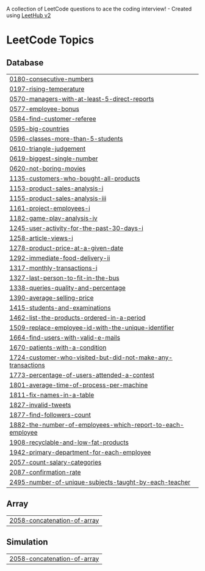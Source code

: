 A collection of LeetCode questions to ace the coding interview! - Created using [LeetHub v2](https://github.com/arunbhardwaj/LeetHub-2.0)
<!---LeetCode Topics Start-->
# LeetCode Topics
## Database
|  |
| ------- |
| [0180-consecutive-numbers](https://github.com/niru17/LeetCode/tree/master/0180-consecutive-numbers) |
| [0197-rising-temperature](https://github.com/niru17/LeetCode/tree/master/0197-rising-temperature) |
| [0570-managers-with-at-least-5-direct-reports](https://github.com/niru17/LeetCode/tree/master/0570-managers-with-at-least-5-direct-reports) |
| [0577-employee-bonus](https://github.com/niru17/LeetCode/tree/master/0577-employee-bonus) |
| [0584-find-customer-referee](https://github.com/niru17/LeetCode/tree/master/0584-find-customer-referee) |
| [0595-big-countries](https://github.com/niru17/LeetCode/tree/master/0595-big-countries) |
| [0596-classes-more-than-5-students](https://github.com/niru17/LeetCode/tree/master/0596-classes-more-than-5-students) |
| [0610-triangle-judgement](https://github.com/niru17/LeetCode/tree/master/0610-triangle-judgement) |
| [0619-biggest-single-number](https://github.com/niru17/LeetCode/tree/master/0619-biggest-single-number) |
| [0620-not-boring-movies](https://github.com/niru17/LeetCode/tree/master/0620-not-boring-movies) |
| [1135-customers-who-bought-all-products](https://github.com/niru17/LeetCode/tree/master/1135-customers-who-bought-all-products) |
| [1153-product-sales-analysis-i](https://github.com/niru17/LeetCode/tree/master/1153-product-sales-analysis-i) |
| [1155-product-sales-analysis-iii](https://github.com/niru17/LeetCode/tree/master/1155-product-sales-analysis-iii) |
| [1161-project-employees-i](https://github.com/niru17/LeetCode/tree/master/1161-project-employees-i) |
| [1182-game-play-analysis-iv](https://github.com/niru17/LeetCode/tree/master/1182-game-play-analysis-iv) |
| [1245-user-activity-for-the-past-30-days-i](https://github.com/niru17/LeetCode/tree/master/1245-user-activity-for-the-past-30-days-i) |
| [1258-article-views-i](https://github.com/niru17/LeetCode/tree/master/1258-article-views-i) |
| [1278-product-price-at-a-given-date](https://github.com/niru17/LeetCode/tree/master/1278-product-price-at-a-given-date) |
| [1292-immediate-food-delivery-ii](https://github.com/niru17/LeetCode/tree/master/1292-immediate-food-delivery-ii) |
| [1317-monthly-transactions-i](https://github.com/niru17/LeetCode/tree/master/1317-monthly-transactions-i) |
| [1327-last-person-to-fit-in-the-bus](https://github.com/niru17/LeetCode/tree/master/1327-last-person-to-fit-in-the-bus) |
| [1338-queries-quality-and-percentage](https://github.com/niru17/LeetCode/tree/master/1338-queries-quality-and-percentage) |
| [1390-average-selling-price](https://github.com/niru17/LeetCode/tree/master/1390-average-selling-price) |
| [1415-students-and-examinations](https://github.com/niru17/LeetCode/tree/master/1415-students-and-examinations) |
| [1462-list-the-products-ordered-in-a-period](https://github.com/niru17/LeetCode/tree/master/1462-list-the-products-ordered-in-a-period) |
| [1509-replace-employee-id-with-the-unique-identifier](https://github.com/niru17/LeetCode/tree/master/1509-replace-employee-id-with-the-unique-identifier) |
| [1664-find-users-with-valid-e-mails](https://github.com/niru17/LeetCode/tree/master/1664-find-users-with-valid-e-mails) |
| [1670-patients-with-a-condition](https://github.com/niru17/LeetCode/tree/master/1670-patients-with-a-condition) |
| [1724-customer-who-visited-but-did-not-make-any-transactions](https://github.com/niru17/LeetCode/tree/master/1724-customer-who-visited-but-did-not-make-any-transactions) |
| [1773-percentage-of-users-attended-a-contest](https://github.com/niru17/LeetCode/tree/master/1773-percentage-of-users-attended-a-contest) |
| [1801-average-time-of-process-per-machine](https://github.com/niru17/LeetCode/tree/master/1801-average-time-of-process-per-machine) |
| [1811-fix-names-in-a-table](https://github.com/niru17/LeetCode/tree/master/1811-fix-names-in-a-table) |
| [1827-invalid-tweets](https://github.com/niru17/LeetCode/tree/master/1827-invalid-tweets) |
| [1877-find-followers-count](https://github.com/niru17/LeetCode/tree/master/1877-find-followers-count) |
| [1882-the-number-of-employees-which-report-to-each-employee](https://github.com/niru17/LeetCode/tree/master/1882-the-number-of-employees-which-report-to-each-employee) |
| [1908-recyclable-and-low-fat-products](https://github.com/niru17/LeetCode/tree/master/1908-recyclable-and-low-fat-products) |
| [1942-primary-department-for-each-employee](https://github.com/niru17/LeetCode/tree/master/1942-primary-department-for-each-employee) |
| [2057-count-salary-categories](https://github.com/niru17/LeetCode/tree/master/2057-count-salary-categories) |
| [2087-confirmation-rate](https://github.com/niru17/LeetCode/tree/master/2087-confirmation-rate) |
| [2495-number-of-unique-subjects-taught-by-each-teacher](https://github.com/niru17/LeetCode/tree/master/2495-number-of-unique-subjects-taught-by-each-teacher) |
## Array
|  |
| ------- |
| [2058-concatenation-of-array](https://github.com/niru17/LeetCode/tree/master/2058-concatenation-of-array) |
## Simulation
|  |
| ------- |
| [2058-concatenation-of-array](https://github.com/niru17/LeetCode/tree/master/2058-concatenation-of-array) |
<!---LeetCode Topics End-->